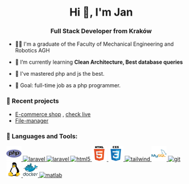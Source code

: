 <h1 align="center">Hi 👋, I'm Jan</h1>
<h3 align="center">Full Stack Developer from Kraków</h3>

- 🧑‍🎓 I'm a graduate of the Faculty of Mechanical Engineering and Robotics AGH

- 🌱 I’m currently learning **Clean Architecture, Best database queries**
  
- 🚀 I've mastered php and js the best.
  
- 🎯 Goal: full-time job as a php programmer.

  
<h3 align="left">📁 Recent projects</h3>
  <ul>
    <li>
      <a href="https://github.com/JanMadon/e-commerce">E-commerce shop</a> , 
      <a href="http://16.171.165.218/shop">check live</a>
    </li>
    <li>
      <a href="https://github.com/JanMadon/File-Menager">File-manager</a> 
    </li>
  </ul>
  
<h3 align="left">🧰 Languages and Tools:</h3>
<p align="left">
  <a href="https://www.php.net" target="_blank" rel="noreferrer">
    <img src="https://raw.githubusercontent.com/devicons/devicon/master/icons/php/php-original.svg" alt="php" width="40" height="40"/>
  </a>
  <a href="https://laravel.com/" target="_blank" rel="noreferrer">
    <img src="https://cdn.worldvectorlogo.com/logos/laravel-2.svg" alt="laravel" width="40" height="40"/>
  </a>
  <a href="https://vuejs.org/" target="_blank" rel="noreferrer">
    <img src="https://upload.wikimedia.org/wikipedia/commons/9/95/Vue.js_Logo_2.svg" alt="laravel" width="40" height="40"/>
  </a>
  <a href="https://www.w3.org/js/" target="_blank" rel="noreferrer">
    <img src="https://upload.wikimedia.org/wikipedia/commons/9/99/Unofficial_JavaScript_logo_2.svg" alt="html5" width="40" height="40"/>
  </a>
  <a href="https://www.w3.org/html/" target="_blank" rel="noreferrer">
    <img src="https://raw.githubusercontent.com/devicons/devicon/master/icons/html5/html5-original-wordmark.svg" alt="html5" width="40" height="40"/>
  </a>
  <a href="https://www.w3schools.com/css/" target="_blank" rel="noreferrer">
    <img src="https://raw.githubusercontent.com/devicons/devicon/master/icons/css3/css3-original-wordmark.svg" alt="css3" width="40" height="40"/>
  </a>
  <a href="https://tailwindcss.com/" target="_blank" rel="noreferrer">
    <img src="https://www.vectorlogo.zone/logos/tailwindcss/tailwindcss-icon.svg" alt="tailwind" width="40" height="40"/>
  </a>
  <a href="https://www.mysql.com/" target="_blank" rel="noreferrer">
    <img src="https://raw.githubusercontent.com/devicons/devicon/master/icons/mysql/mysql-original-wordmark.svg" alt="mysql" width="40" height="40"/>
  </a>
  <a href="https://git-scm.com/" target="_blank" rel="noreferrer">
    <img src="https://www.vectorlogo.zone/logos/git-scm/git-scm-icon.svg" alt="git" width="40" height="40"/>
  </a>
  <a href="https://www.linux.org/" target="_blank" rel="noreferrer">
    <img src="https://raw.githubusercontent.com/devicons/devicon/master/icons/linux/linux-original.svg" alt="linux" width="40" height="40"/>
  </a>
  <a href="https://www.docker.com/" target="_blank" rel="noreferrer">
    <img src="https://raw.githubusercontent.com/devicons/devicon/master/icons/docker/docker-original-wordmark.svg" alt="docker" width="40" height="40"/>
  </a>
  <a href="https://www.mathworks.com/" target="_blank" rel="noreferrer">
    <img src="https://upload.wikimedia.org/wikipedia/commons/2/21/Matlab_Logo.png" alt="matlab" width="40" height="40"/>
  </a>
</p>

